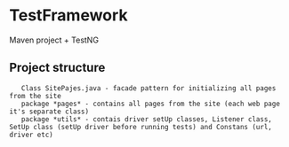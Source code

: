 # TestFramework

Maven project + TestNG 

## Project structure
       Class SitePajes.java - facade pattern for initializing all pages from the site
       package *pages* - contains all pages from the site (each web page it's separate class)
       package *utils* - contais driver setUp classes, Listener class, SetUp class (setUp driver before running tests) and Constans (url, driver etc)
       
